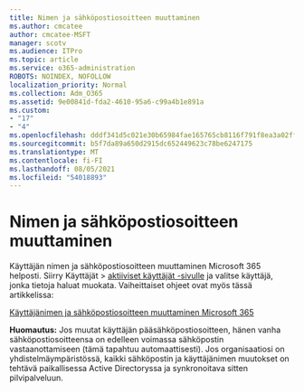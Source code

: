 ```yaml
---
title: Nimen ja sähköpostiosoitteen muuttaminen
ms.author: cmcatee
author: cmcatee-MSFT
manager: scotv
ms.audience: ITPro
ms.topic: article
ms.service: o365-administration
ROBOTS: NOINDEX, NOFOLLOW
localization_priority: Normal
ms.collection: Adm_O365
ms.assetid: 9e00841d-fda2-4610-95a6-c99a4b1e891a
ms.custom:
- "17"
- "4"
ms.openlocfilehash: dddf341d5c021e30b65984fae165765cb8116f791f8ea3a02ff70f27e73c19f7
ms.sourcegitcommit: b5f7da89a650d2915dc652449623c78be6247175
ms.translationtype: MT
ms.contentlocale: fi-FI
ms.lasthandoff: 08/05/2021
ms.locfileid: "54018893"
---
```

# <a name="change-a-name-and-email-address"></a>Nimen ja sähköpostiosoitteen muuttaminen

Käyttäjän nimen ja sähköpostiosoitteen muuttaminen Microsoft 365 helposti. Siirry Käyttäjät  \> [aktiiviset käyttäjät -sivulle](https://go.microsoft.com/fwlink/p/?linkid=834822) ja valitse käyttäjä, jonka tietoja haluat muokata. Vaiheittaiset ohjeet ovat myös tässä artikkelissa:
  
[Käyttäjänimen ja sähköpostiosoitteen muuttaminen Microsoft 365](https://docs.microsoft.com/microsoft-365/admin/add-users/change-a-user-name-and-email-address)
  
 **Huomautus:** Jos muutat käyttäjän pääsähköpostiosoitteen, hänen vanha sähköpostiosoitteensa on edelleen voimassa sähköpostin vastaanottamiseen (tämä tapahtuu automaattisesti). Jos organisaatiosi on yhdistelmäympäristössä, kaikki sähköpostin ja käyttäjänimen muutokset on tehtävä paikallisessa Active Directoryssa ja synkronoitava sitten pilvipalveluun.